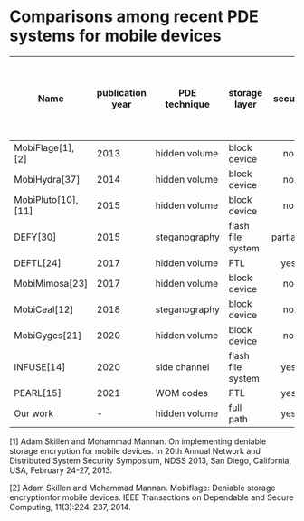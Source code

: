 # Comparisons among recent PDE systems for mobile devices
| Name  | publication year| PDE technique | storage layer | secure | Compatiable with the architecture of mainstream mobile devices | scalable | user-oriented |
| ------------- | ------------- | ------------- | ------------- | :---: | :---: | :---: | :---: |
| MobiFlage[1], [2]  | 2013  | hidden volume | block device | no | yes | yes | yes |
| MobiHydra[37]  | 2014  | hidden volume | block device | no | yes | yes | yes |
| MobiPluto[10], [11]  | 2015  | hidden volume | block device | no | yes | yes | yes |
| DEFY[30]  | 2015  | steganography | flash file system | partially | no | yes | yes |
| DEFTL[24]  | 2017  | hidden volume | FTL | yes | yes | no | no |
| MobiMimosa[23]  | 2017  | hidden volume | block device | no | yes | yes | yes |
| MobiCeal[12]  | 2018  | steganography | block device | no | yes | yes | yes |
| MobiGyges[21]  | 2020  | hidden volume | block device | no | yes | yes | yes |
| INFUSE[14]  | 2020  | side channel | flash file system | yes | no | no | yes |
| PEARL[15]  | 2021  | WOM codes | FTL | yes | yes | no | no |
| Our work  | -  | hidden volume | full path | yes | yes | yes | yes |

[1] Adam Skillen and Mohammad Mannan. On implementing deniable storage encryption for mobile devices. In 20th Annual Network and Distributed System Security Symposium, NDSS 2013, San Diego, California, USA, February 24-27, 2013.

[2] Adam Skillen and Mohammad Mannan. Mobiflage: Deniable storage encryptionfor mobile devices. IEEE Transactions on Dependable and Secure Computing, 11(3):224–237, 2014.

